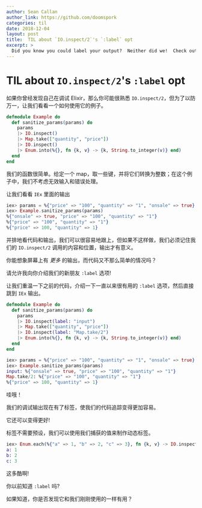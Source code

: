 ```yaml
---
author: Sean Callan
author_link: https://github.com/doomspork
categories: til
date: 2018-12-04
layout: post
title:  TIL about `IO.inspect/2`'s `:label` opt
excerpt: >
  Did you know you could label your output?  Neither did we!  Check out today's TIL to learn more.
---
```


# TIL about `IO.inspect/2`'s `:label` opt

如果你曾经发现自己在调试 Elixir，那么你可能很熟悉 `IO.inspect/2`，但为了以防万一，让我们看看一个如何使用它的例子。

```elixir
defmodule Example do
  def sanitize_params(params) do
    params
    |> IO.inspect()
    |> Map.take(["quantity", "price"])
    |> IO.inspect()
    |> Enum.into(%{}, fn {k, v} -> {k, String.to_integer(v)} end)
  end
end
```

我们的函数很简单。给定一个 map，取一些键，并将它们转换为整数；在这个例子中，我们不考虑无效输入和错误处理。

让我们看看 `IEx` 里面的输出

```elixir
iex> params = %{"price" => "100", "quantity" => "1", "onsale" => true}
iex> Example.sanitize_params(params)
%{"onsale" => true, "price" => "100", "quantity" => "1"}
%{"price" => "100", "quantity" => "1"}
%{"price" => 100, "quantity" => 1}
```

并排地看代码和输出，我们可以很容易地跟上，但如果不这样做，我们必须记住我们的 `IO.inspect/2` 调用的内容和位置，输出才有意义。

你能想象屏幕上有 _更多_ 的输出，而代码又不那么简单的情况吗？

请允许我向你介绍我们的新朋友 `:label` 选项!

让我们重温一下之前的代码，介绍一下一直以来很有用的 `:label` 选项，然后直接跳到 `IEx` 输出。

```elixir
defmodule Example do
  def sanitize_params(params) do
    params
    |> IO.inspect(label: "input")
    |> Map.take(["quantity", "price"])
    |> IO.inspect(label: "Map.take/2")
    |> Enum.into(%{}, fn {k, v} -> {k, String.to_integer(v)} end)
  end
end
```

```elixir
iex> params = %{"price" => "100", "quantity" => "1", "onsale" => true}
iex> Example.sanitize_params(params)
input: %{"onsale" => true, "price" => "100", "quantity" => "1"}
Map.take/2: %{"price" => "100", "quantity" => "1"}
%{"price" => 100, "quantity" => 1}
```

哇哦！

我们的调试输出现在有了标签，使我们的代码追踪变得更加容易。

它还可以变得更好!

标签不需要预设，我们可以使用我们捕获的值来制作动态标签。

```elixir
iex> Enum.each(%{"a" => 1, "b" => 2, "c" => 3}, fn {k, v} -> IO.inspect(v, label: k) end)
a: 1
b: 2
c: 3
```

这多酷啊!

你以前知道 `:label` 吗?

如果知道，你是否发现它和我们刚刚使用的一样有用？